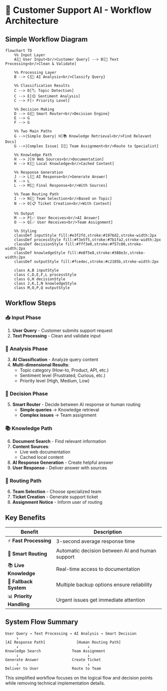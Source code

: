 # 🔄 Customer Support AI - Workflow Architecture

## Simple Workflow Diagram

```mermaid
flowchart TD
    %% Input Layer
    A[📝 User Input<br/>Customer Query] --> B[🔧 Text Processing<br/>Clean & Validate]
    
    %% Processing Layer
    B --> C{🤖 AI Analysis<br/>Classify Query}
    
    %% Classification Results
    C --> D[🏷️ Topic Detection]
    C --> E[😊 Sentiment Analysis] 
    C --> F[⚡ Priority Level]
    
    %% Decision Making
    D --> G{🔄 Smart Router<br/>Decision Engine}
    E --> G
    F --> G
    
    %% Two Main Paths
    G -->|Simple Query| H[📚 Knowledge Retrieval<br/>Find Relevant Docs]
    G -->|Complex Issue| I[👥 Team Assignment<br/>Route to Specialist]
    
    %% Knowledge Path
    H --> J[🌐 Web Sources<br/>Documentation]
    H --> K[💾 Local Knowledge<br/>Cached Content]
    
    %% Response Generation
    J --> L[🤖 AI Response<br/>Generate Answer]
    K --> L
    L --> M[💬 Final Response<br/>With Sources]
    
    %% Team Routing Path
    I --> N[🎯 Team Selection<br/>Based on Topic]
    N --> O[📋 Ticket Creation<br/>With Context]
    
    %% Output
    M --> P[✅ User Receives<br/>AI Answer]
    O --> Q[✅ User Receives<br/>Team Assignment]
    
    %% Styling
    classDef inputStyle fill:#e3f2fd,stroke:#1976d2,stroke-width:2px
    classDef processStyle fill:#f3e5f5,stroke:#7b1fa2,stroke-width:2px
    classDef decisionStyle fill:#fff3e0,stroke:#f57c00,stroke-width:2px
    classDef knowledgeStyle fill:#e8f5e8,stroke:#388e3c,stroke-width:2px
    classDef outputStyle fill:#fce4ec,stroke:#c2185b,stroke-width:2px
    
    class A,B inputStyle
    class C,D,E,F,L processStyle
    class G,H decisionStyle
    class J,K,I,N knowledgeStyle
    class M,O,P,Q outputStyle
```

## Workflow Steps

### 📥 **Input Phase**
1. **User Query** - Customer submits support request
2. **Text Processing** - Clean and validate input

### 🧠 **Analysis Phase**
3. **AI Classification** - Analyze query content
4. **Multi-dimensional Results**:
   - Topic category (How-to, Product, API, etc.)
   - Sentiment level (Frustrated, Curious, etc.)
   - Priority level (High, Medium, Low)

### 🔄 **Decision Phase**
5. **Smart Router** - Decide between AI response or human routing
   - **Simple queries** → Knowledge retrieval
   - **Complex issues** → Team assignment

### 📚 **Knowledge Path**
6. **Document Search** - Find relevant information
7. **Content Sources**:
   - Live web documentation
   - Cached local content
8. **AI Response Generation** - Create helpful answer
9. **User Response** - Deliver answer with sources

### 👥 **Routing Path**
6. **Team Selection** - Choose specialized team
7. **Ticket Creation** - Generate support ticket
8. **Assignment Notice** - Inform user of routing

## Key Benefits

| Benefit | Description |
|---------|-------------|
| ⚡ **Fast Processing** | 3-second average response time |
| 🎯 **Smart Routing** | Automatic decision between AI and human support |
| 📚 **Live Knowledge** | Real-time access to documentation |
| 🔄 **Fallback System** | Multiple backup options ensure reliability |
| 📊 **Priority Handling** | Urgent issues get immediate attention |

## System Flow Summary

```
User Query → Text Processing → AI Analysis → Smart Decision
     ↓
[AI Response Path]              [Human Routing Path]
     ↓                               ↓
Knowledge Search              Team Assignment
     ↓                               ↓
Generate Answer               Create Ticket
     ↓                               ↓
Deliver to User               Route to Team
```

This simplified workflow focuses on the logical flow and decision points while removing technical implementation details.